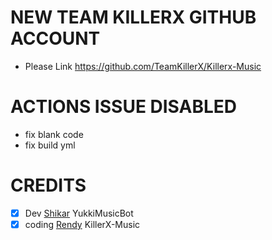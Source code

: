 # NEW TEAM KILLERX GITHUB ACCOUNT

* Please Link https://github.com/TeamKillerX/Killerx-Music

# ACTIONS ISSUE DISABLED
* fix blank code
* fix build yml

# CREDITS
* [X] Dev [Shikar](https://github.com/TeamYukki/YukkiMusicBot) YukkiMusicBot
* [X] coding [Rendy](https://github.com/TeamKillerX/Killerx-Music) KillerX-Music
